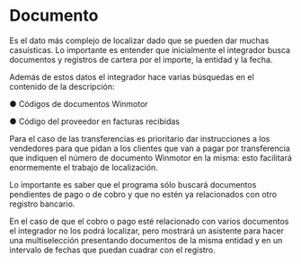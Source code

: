 # Documento

Es el dato más complejo de localizar dado que se pueden dar muchas casuísticas. Lo importante es entender que inicialmente el integrador busca documentos y registros de cartera por el importe, la entidad y la fecha.

Además de estos datos el integrador hace varias búsquedas en el contenido de la descripción:

● Códigos de documentos Winmotor

● Código del proveedor en facturas recibidas

Para el caso de las transferencias es prioritario dar instrucciones a los vendedores para que pidan a los clientes que van a pagar por transferencia que indiquen el número de documento Winmotor en la misma: esto facilitará enormemente el trabajo de localización.

Lo importante es saber que el programa sólo buscará documentos pendientes de pago o de cobro y que no estén ya relacionados con otro registro bancario.

En el caso de que el cobro o pago esté relacionado con varios documentos el integrador no los podrá localizar, pero mostrará un asistente para hacer una multiselección presentando documentos de la misma entidad y en un intervalo de fechas que puedan cuadrar con el registro.
